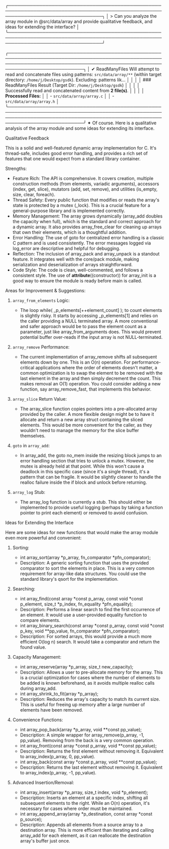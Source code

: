 ╭──────────────────────────────────────────────────────────────────────────────────────────────────────────────────────────────────╮
│  > Can you analyze the array module in @src/data/array and provide qualitative feedback, and ideas for extending the interface?  │
╰──────────────────────────────────────────────────────────────────────────────────────────────────────────────────────────────────╯

 ╭──────────────────────────────────────────────────────────────────────────────────────────────────────────────────────────────────────────────────────────────────────────────╮
 │ ✔  ReadManyFiles Will attempt to read and concatenate files using patterns: `src/data/array/**` (within target directory: `/home/j/Desktop/gsdk`). Excluding: patterns lik…  │
 │                                                                                                                                                                              │
 │    ### ReadManyFiles Result (Target Dir: `/home/j/Desktop/gsdk`)                                                                                                             │
 │                                                                                                                                                                              │
 │    Successfully read and concatenated content from **2 file(s)**.                                                                                                            │
 │                                                                                                                                                                              │
 │    **Processed Files:**                                                                                                                                                      │
 │    - `src/data/array/array.c`                                                                                                                                                │
 │    - `src/data/array/array.h`                                                                                                                                                │
 ╰──────────────────────────────────────────────────────────────────────────────────────────────────────────────────────────────────────────────────────────────────────────────╯
✦ Of course. Here is a qualitative analysis of the array module and some ideas for extending its interface.

  Qualitative Feedback

  This is a solid and well-featured dynamic array implementation for C. It's thread-safe, includes good error handling, and provides a rich set of features that one would
  expect from a standard library container.

  Strengths:


   * Feature Rich: The API is comprehensive. It covers creation, multiple construction methods (from elements, variadic arguments), accessors (index, get, slice), mutators
     (add, set, remove), and utilities (is_empty, size, clear, foreach).
   * Thread Safety: Every public function that modifies or reads the array's state is protected by a mutex (_lock). This is a crucial feature for a general-purpose library and
     is implemented correctly.
   * Memory Management: The array grows dynamically (array_add doubles the capacity when full), which is the standard and correct approach for a dynamic array. It also provides
     array_free_clear for cleaning up arrays that own their elements, which is a thoughtful addition.
   * Error Handling: The use of goto for centralized error handling is a classic C pattern and is used consistently. The error messages logged via log_error are descriptive and
     helpful for debugging.
   * Reflection: The inclusion of array_pack and array_unpack is a standout feature. It integrates well with the core/pack module, making serialization and deserialization of
     arrays straightforward.
   * Code Style: The code is clean, well-commented, and follows a consistent style. The use of __attribute__((constructor)) for array_init is a good way to ensure the module is
     ready before main is called.

  Areas for Improvement & Suggestions:


   1. `array_from_elements` Logic:
       * The loop while( _p_elements[++element_count] ); to count elements is slightly risky. It starts by accessing _p_elements[1] and relies on the caller providing a NULL
         terminated array. A more conventional and safer approach would be to pass the element count as a parameter, just like array_from_arguments does. This would prevent
         potential buffer over-reads if the input array is not NULL-terminated.


   2. `array_remove` Performance:
       * The current implementation of array_remove shifts all subsequent elements down by one. This is an O(n) operation. For performance-critical applications where the order
         of elements doesn't matter, a common optimization is to swap the element to be removed with the last element in the array and then simply decrement the count. This
         makes removal an O(1) operation. You could consider adding a new function, say array_remove_fast, that implements this behavior.


   3. `array_slice` Return Value:
       * The array_slice function copies pointers into a pre-allocated array provided by the caller. A more flexible design might be to have it allocate and return a new array
         struct containing the sliced elements. This would be more convenient for the caller, as they wouldn't need to manage the memory for the slice buffer themselves.


   4. `goto` in `array_add`:
       * In array_add, the goto no_mem inside the resizing block jumps to an error handling section that tries to unlock a mutex. However, the mutex is already held at that
         point. While this won't cause a deadlock in this specific case (since it's a single thread), it's a pattern that can be fragile. It would be slightly cleaner to handle
         the realloc failure inside the if block and unlock before returning.


   5. `array_log` Stub:
       * The array_log function is currently a stub. This should either be implemented to provide useful logging (perhaps by taking a function pointer to print each element) or
         removed to avoid confusion.

  Ideas for Extending the Interface

  Here are some ideas for new functions that would make the array module even more powerful and convenient:


   1. Sorting:
       * int array_sort(array *p_array, fn_comparator *pfn_comparator);
       * Description: A generic sorting function that uses the provided comparator to sort the elements in place. This is a very common requirement for array-like data
         structures. You could use the standard library's qsort for the implementation.


   2. Searching:
       * int array_find(const array *const p_array, const void *const p_element, size_t *p_index, fn_equality *pfn_equality);
       * Description: Performs a linear search to find the first occurrence of an element. It would use a user-provided equality function to compare elements.
       * int array_binary_search(const array *const p_array, const void *const p_key, void **pp_value, fn_comparator *pfn_comparator);
       * Description: For sorted arrays, this would provide a much more efficient O(log n) search. It would take a comparator and return the found value.


   3. Capacity Management:
       * int array_reserve(array *p_array, size_t new_capacity);
       * Description: Allows a user to pre-allocate memory for the array. This is a crucial optimization for cases where the number of elements to be added is known beforehand,
         as it avoids multiple realloc calls during array_add.
       * int array_shrink_to_fit(array *p_array);
       * Description: Reduces the array's capacity to match its current size. This is useful for freeing up memory after a large number of elements have been removed.


   4. Convenience Functions:
       * int array_pop_back(array *p_array, void **const pp_value);
       * Description: A simple wrapper for array_remove(p_array, -1, pp_value). Removing from the back is a very common operation.
       * int array_front(const array *const p_array, void **const pp_value);
       * Description: Returns the first element without removing it. Equivalent to array_index(p_array, 0, pp_value).
       * int array_back(const array *const p_array, void **const pp_value);
       * Description: Returns the last element without removing it. Equivalent to array_index(p_array, -1, pp_value).




   5. Advanced Insertion/Removal:
       * int array_insert(array *p_array, size_t index, void *p_element);
       * Description: Inserts an element at a specific index, shifting all subsequent elements to the right. While an O(n) operation, it's necessary for cases where order
         must be maintained.
       * int array_append_array(array *p_destination, const array *const p_source);
       * Description: Appends all elements from a source array to a destination array. This is more efficient than iterating and calling array_add for each element, as it can
         reallocate the destination array's buffer just once.